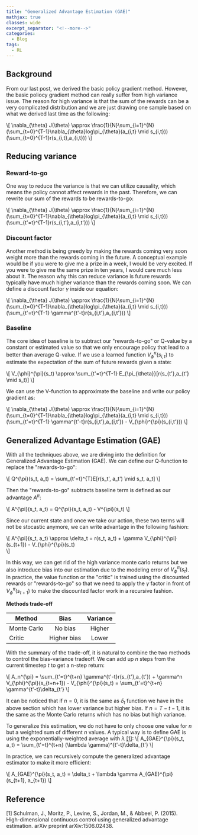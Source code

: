 ```yaml
---
title: "Generalized Advantage Estimation (GAE)"
mathjax: true
classes: wide
excerpt_separator: "<!--more-->"
categories:
  - Blog
tags:
  - RL
---
```


## Background
From our last post, we derived the basic policy gradient method. However, the basic poliocy gradient method can really suffer from high variance issue. The reason for high variance is that the sum of the rewards can be a very complicated distribution and we are just drawing one sample based on what we derived last time as the following:

\\[
    \nabla_{\theta} J(\theta) \approx \frac{1}{N}\sum_{i=1}^{N}(\sum_{t=0}^{T-1}\nabla_{\theta}log\pi_{\theta}(a_{i,t} \mid s_{i,t}))(\sum_{t=0}^{T-1}r(s_{i,t},a_{i,t}))
\\]

## Reducing variance
### Reward-to-go
One way to reduce the variance is that we can utilize causality, which means the policy cannot affect rewards in the past. Therefore, we can rewrite our sum of the rewards to be rewards-to-go:

\\[
    \nabla_{\theta} J(\theta) \approx \frac{1}{N}\sum_{i=1}^{N}(\sum_{t=0}^{T-1}\nabla_{\theta}log\pi_{\theta}(a_{i,t} \mid s_{i,t}))(\sum_{t'=t}^{T-1}r(s_{i,t'},a_{i,t'}))
\\]

### Discount factor
Another method is being greedy by making the rewards coming very soon weight more than the rewards coming in the future. A conceptual example would be if you were to give me a prize in a week, I would be very excited. If you were to give me the same prize in ten years, I would care much less about it. The reason why this can reduce variance is future rewards typically have much higher variance than the rewards coming soon. We can define a discount factor $\gamma$ inside our equation:

\\[
    \nabla_{\theta} J(\theta) \approx \frac{1}{N}\sum_{i=1}^{N}(\sum_{t=0}^{T-1}\nabla_{\theta}log\pi_{\theta}(a_{i,t} \mid s_{i,t}))(\sum_{t'=t}^{T-1} \gamma^{t'-t}r(s_{i,t'},a_{i,t'}))
\\]

### Baseline
The core idea of baseline is to subtract our "rewards-to-go" or Q-value by a constant or estimated value so that we only encourage policy that lead to a better than average Q-value. If we use a learned function $V_{\phi}^{\pi}(s_{i,t})$ to estimate the expectation of the sum of future rewards given a state:

\\[
    V_{\phi}^{\pi}(s_t) \approx \sum_{t'=t}^{T-1} E_{\pi_{\theta}}[r(s_{t'},a_{t'} \mid s_t)]
\\]

We can use the V-function to approximate the baseline and write our policy gradient as:

\\[
    \nabla_{\theta} J(\theta) \approx \frac{1}{N}\sum_{i=1}^{N}(\sum_{t=0}^{T-1}\nabla_{\theta}log\pi_{\theta}(a_{i,t} \mid s_{i,t}))(\sum_{t'=t}^{T-1} \gamma^{t'-t}r(s_{i,t'},a_{i,t'}) - V_{\phi}^{\pi}(s_{i,t'}))
\\]

## Generalized Advantage Estimation (GAE)
With all the techniques above, we are diving into the definition for Generalized Advantage Estimation (GAE). We can define our Q-function to replace the "rewards-to-go":

\\[
    Q^{\pi}(s_t, a_t) = \sum_{t'=t}^{T}E[r(s_t', a_t') \mid s_t, a_t]
\\]

Then the "rewards-to-go" subtracts baseline term is defined as our advantage $A^{\pi}$:

\\[
    A^{\pi}(s_t, a_t) = Q^{\pi}(s_t, a_t) - V^{\pi}(s_t)
\\]

Since our current state and once we take our action, these two terms will not be stocastic anymore, we can write advantage in the following fashion:

\\[
    A^{\pi}(s_t, a_t) \approx \delta_t = r(s_t, a_t) + \gamma V_{\phi}^{\pi}(s_{t+1}) - V_{\phi}^{\pi}(s_t)    
\\]

In this way, we can get rid of the high variance monte carlo returns but we also introduce bias into our estimation due to the modeling error of $V_{\phi}^{\pi}(s_t)$. In practice, the value function or the "critic" is trained using the discounted rewards or "rewards-to-go" so that we need to apply the $\gamma$ factor in front of $V_{\phi}^{\pi}(s_{t+1})$ to make the discounted factor work in a recursive fashion.  

**Methods trade-off**

| Method      | Bias        | Variance |
|-------------|:-----------:|:--------:|
| Monte Carlo | No bias     | Higher   |
| Critic      | Higher bias | Lower    |

With the summary of the trade-off, it is natural to combine the two methods to control the bias-variance tradeoff. We can add up $n$ steps from the current timestep $t$ to get a n-step return:

\\[
    A_n^{\pi} = \sum_{t'=t}^{t+n} \gamma^{t'-t}r(s_{t'},a_{t'}) + \gamma^n V_{\phi}^{\pi}(s_{t+n+1}) - V_{\phi}^{\pi}(s_t) = \sum_{t'=t}^{t+n} \gamma^{t'-t}\delta_{t'}
\\]

It can be noticed that if $n=0$, it is the same as $\delta_t$ function we have in the above section which has lower variance but higher bias. If $n=T-t-1$, it is the same as the Monte Carlo returns which has no bias but high variance.

To generalize this estimation, we do not have to only choose one value for $n$ but a weighted sum of different $n$ values. A typical way is to define GAE is using the exponentially-weighted average with $\lambda$ [[1]](#1):
\\[
    A_{GAE}^{\pi}(s_t, a_t) = \sum_{t'=t}^{t+n} (\lambda \gamma)^{t'-t}\delta_{t'}
\\]

In practice, we can recursively compute the generalized advantage estimator to make it more efficient:

\\[
    A_{GAE}^{\pi}(s_t, a_t) = \delta_t + \lambda \gamma A_{GAE}^{\pi}(s_{t+1}, a_{t+1})
\\]

## Reference
<a id="1">[1]</a>
Schulman, J., Moritz, P., Levine, S., Jordan, M., & Abbeel, P. (2015). High-dimensional continuous control using generalized advantage estimation. arXiv preprint arXiv:1506.02438.